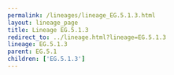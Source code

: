 ```yaml
---
permalink: /lineages/lineage_EG.5.1.3.html
layout: lineage_page
title: Lineage EG.5.1.3
redirect_to: ../lineage.html?lineage=EG.5.1.3
lineage: EG.5.1.3
parent: EG.5.1
children: ['EG.5.1.3']
---
```

